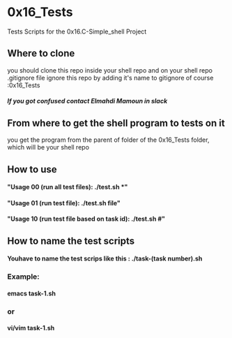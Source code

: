 # 0x16_Tests
Tests Scripts for the 0x16.C-Simple_shell Project
## Where to clone
you should clone this repo inside your shell repo and on your shell repo .gitignore file ignore this repo by adding it's name to gitignore of course
:0x16_Tests
##### If you got confused contact Elmahdi Mamoun in slack

## From where to get the shell program to tests on it
you get the program from the parent of folder of the 0x16_Tests folder, which will be your shell repo

## How to use
#### "Usage 00 (run all test files): ./test.sh *"
#### "Usage 01 (run test file): ./test.sh file"
#### "Usage 10 (run test file based on task id): ./test.sh #"

## How to name the test scripts
#### Youhave to name the test scrips like this : ./task-(task number).sh
### Example:
#### emacs task-1.sh  
### or
#### vi/vim task-1.sh
